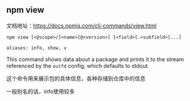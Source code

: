 ## npm view

文档地址：https://docs.npmjs.com/cli-commands/view.html

```
npm view [<@scope>/]<name>[@<version>] [<field>[.<subfield>]...]

aliases: info, show, v
```

This command shows data about a package and prints it to the stream referenced by the `outfd` config, which defaults to stdout.

这个命令用来展示包的具体信息，各种存储到仓库中的信息



一般别名的话，info使用较多
